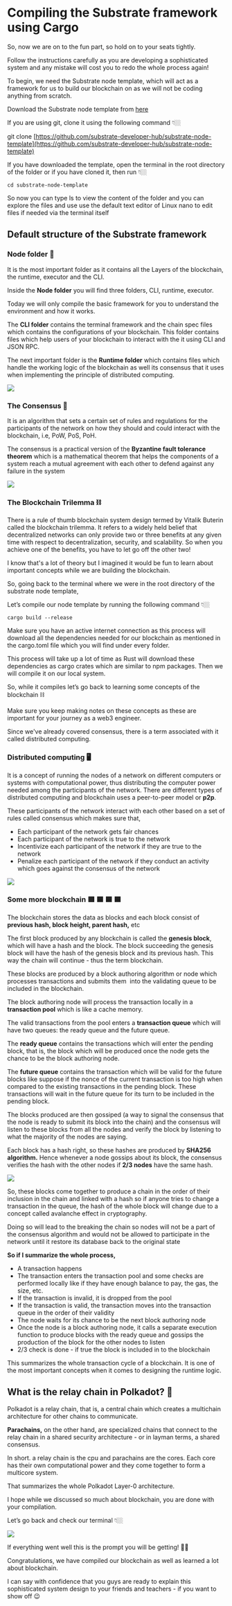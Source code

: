 # Compiling the Substrate framework using Cargo

So, now we are on to the fun part, so hold on to your seats tightly.

Follow the instructions carefully as you are developing a sophisticated system and any mistake will cost you to redo the whole process again!

To begin, we need the Substrate node template, which will act as a framework for us to build our blockchain on as we will not be coding anything from scratch.

Download the Substrate node template from [here](https://github.com/substrate-developer-hub/substrate-node-template)

If you are using git, clone it using the following command 👇🏼

git clone [https://github.com/substrate-developer-hub/substrate-node-template](https://github.com/substrate-developer-hub/substrate-node-template)

If you have downloaded the template, open the terminal in the root directory of the folder or if you have cloned it, then run 👇🏼

    cd substrate-node-template

So now you can type ls to view the content of the folder and you can explore the files and use use the default text editor of Linux nano to edit files if needed via the terminal itself

## Default structure of the Substrate framework

### Node folder 📁

It is the most important folder as it contains all the Layers of the blockchain, the runtime, executor and the CLI.

Inside the **Node folder** you will find three folders, CLI, runtime, executor.

Today we will only compile the basic framework for you to understand the environment and how it works.

The **CLI folder** contains the terminal framework and the chain spec files which contains the configurations of your blockchain. This folder contains files which help users of your blockchain to interact with the it using CLI and JSON RPC.

The next important folder is the **Runtime folder** which contains files which handle the working logic of the blockchain as well its consensus that it uses when implementing the principle of distributed computing.

![](https://lh3.googleusercontent.com/8l5xJLErdQWGjaWbMm1YG_Gs1LZSYeb0_lbdV2uRxziTArOrg6XiOSfHUNDmkoo6kAQCvjnCikbg-S3sjmm-GxwnvtUK-HR9xAB1X1E1MnbBaJks5MdN6scyHCM0Kix3rRfzJlSqTxO4xhNmnn5asSL5VjRH2scADtQDXaquB4TR0avSL8CLw-f3BGSNRg)

### The Consensus 🤝

It is an algorithm that sets a certain set of rules and regulations for the participants of the network on how they should and could interact with the blockchain, i.e, PoW, PoS, PoH.

The consensus is a practical version of the **Byzantine fault tolerance theorem** which is a mathematical theorem that helps the components of a system reach a mutual agreement with each other to defend against any failure in the system

![](https://lh4.googleusercontent.com/UGrB19K48SFDNBcLRsnwDyZo7kgNQ0Rpw4EdJfgN2Poq7KQd6F4zLgOA_zmCz4My76rk-tVxIPTuO5dFKoldBLA8ehlWxoIlcADscC2hXnKniHxxM8UNsTQlBcMFiWfmnkOPSLH25mtXcb9LsMmNwR8uLp_T2edRSfjdwC_hzLJK5QDkXK6eW8WYWKgCfw)

### The Blockchain Trilemma ⛓

There is a rule of thumb blockchain system design termed by Vitalik Buterin called the blockchain trilemma. It refers to a widely held belief that decentralized networks can only provide two or three benefits at any given time with respect to decentralization, security, and scalability. So when you achieve one of the benefits, you have to let go off the other two!

I know that's a lot of theory but I imagined it would be fun to learn about important concepts while we are building the blockchain.

So, going back to the terminal where we were in the root directory of the substrate node template,

Let’s compile our node template by running the following command 👇🏼

    cargo build --release

Make sure you have an active internet connection as this process will download all the dependencies needed for our blockchain as mentioned in the cargo.toml file which you will find under every folder.

This process will take up a lot of time as Rust will download these dependencies as cargo crates which are similar to npm packages. Then we will compile it on our local system.

So, while it compiles let’s go back to learning some concepts of the blockchain ⛓

Make sure you keep making notes on these concepts as these are important for your journey as a web3 engineer.

Since we've already covered consensus, there is a term associated with it called distributed computing.

### Distributed computing 🖥

It is a concept of running the nodes of a network on different computers or systems with computational power, thus distributing the computer power needed among the participants of the network. There are different types of distributed computing and blockchain uses a peer-to-peer model or **p2p**.

These participants of the network interact with each other based on a set of rules called consensus which makes sure that,

- Each participant of the network gets fair chances
- Each participant of the network is true to the network
- Incentivize each participant of the network if they are true to the network
- Penalize each participant of the network if they conduct an activity which goes against the consensus of the network

![](https://lh5.googleusercontent.com/j_jo4UasCTkbLzNzqq73V2YqyRlF6oeEpQfnCl7c8h5A_x39mcec50Osqgvs-EfI0P6O8EBT7SIkLbBxvycJCS9iINCG6KLDwwGu4BZO74YCSepqh_y1hOFBF61si18FDkmLgyDL24d9zQ0_Y0I7I2YeIqN2rsPW0ztNP0JAF5wruPIP8JSgAxjEMbkZZA)

### Some more blockchain 🟥 🟦 🟦 🟦

The blockchain stores the data as blocks and each block consist of **previous hash, block height, parent hash,** etc

The first block produced by any blockchain is called the **genesis block**, which will have a hash and the block. The block succeeding the genesis block will have the hash of the genesis block and its previous hash. This way the chain will continue - thus the term blockchain.

These blocks are produced by a block authoring algorithm or node which processes transactions and submits them  into the validating queue to be included in the blockchain.

The block authoring node will process the transaction locally in a **transaction pool** which is like a cache memory.

The valid transactions from the pool enters a **transaction queue** which will have two queues: the ready queue and the future queue.

The **ready queue** contains the transactions which will enter the pending block, that is, the block which will be produced once the node gets the chance to be the block authoring node.

The **future queue** contains the transaction which will be valid for the future blocks like suppose if the nonce of the current transaction is too high when compared to the existing transactions in the pending block. These transactions will wait in the future queue for its turn to be included in the pending block.

The blocks produced are then gossiped (a way to signal the consensus that the node is ready to submit its block into the chain) and the consensus will listen to these blocks from all the nodes and verify the block by listening to what the majority of the nodes are saying.

Each block has a hash right, so these hashes are produced by **SHA256 algorithm.** Hence whenever a node gossips about its block, the consensus verifies the hash with the other nodes if **2/3 nodes** have the same hash.

![](https://lh6.googleusercontent.com/U5iwQfSPJLuxpSPg4qtIKQDdwFtfIFl1uXTF1iU0XVf-hB86-0H27myjaAKBgHn8dn-RiaDgBm75buTbtTR99xi0d0aTSOp9pqGcuJESUNCYPaLTOXynj8NH6CuJ3Z7Bt0MoNQWpVr_ZPpP6uEyulX_rd7ZdfzOSTaOJUY5sJDYsPoeFaO6LA7ed1rgrhw)

So, these blocks come together to produce a chain in the order of their inclusion in the chain and linked with a hash so if anyone tries to change a transaction in the queue, the hash of the whole block will change due to a concept called avalanche effect in cryptography.

Doing so will lead to the breaking the chain so nodes will not be a part of the consensus algorithm and would not be allowed to participate in the network until it restore its database back to the original state

**So if I summarize the whole process,**

- A transaction happens
- The transaction enters the transaction pool and some checks are performed locally like if they have enough balance to pay, the gas, the size, etc.
- If the transaction is invalid, it is dropped from the pool
- If the transaction is valid, the transaction moves into the transaction queue in the order of their validity
- The node waits for its chance to be the next block authoring node
- Once the node is a block authoring node, it calls a separate execution function to produce blocks with the ready queue and gossips the production of the block for the other nodes to listen
- 2/3 check is done - if true the block is included in to the blockchain

This summarizes the whole transaction cycle of a blockchain. It is one of the most important concepts when it comes to designing the runtime logic.

## What is the relay chain in Polkadot? 🔗

Polkadot is a relay chain, that is, a central chain which creates a multichain architecture for other chains to communicate.

**Parachains,** on the other hand, are specialized chains that connect to the relay chain in a shared security architecture - or in layman terms, a shared consensus.

In short. a relay chain is the cpu and parachains are the cores. Each core has their own computational power and they come together to form a multicore system.

That summarizes the whole Polkadot Layer-0 architecture.

I hope while we discussed so much about blockchain, you are done with your compilation.

Let’s go back and check our terminal 👇🏼

![](https://lh6.googleusercontent.com/38ObM2BfZPUeCMi5SYA0ClHGeg4Y8Gdx4ih0DAX6x3t1EUkbNC-Gm81jBKP0V-hzGi3lkwGQA36h0dA9G1grwmdRhTUMq8YBP-u32jQbZUSB1ZLKDkDQMDHPiDUKChksc9eRQxhrTdIMUGKMeROKHpJ7GIkCo3NlKoxo_mmonwPajHjSGJ7zXWK99H4E6w)

If everything went well this is the prompt you will be getting! ☝🏼

Congratulations, we have compiled our blockchain as well as learned a lot about blockchain.

I can say with confidence that you guys are ready to explain this sophisticated system design to your friends and teachers - if you want to show off 😉
